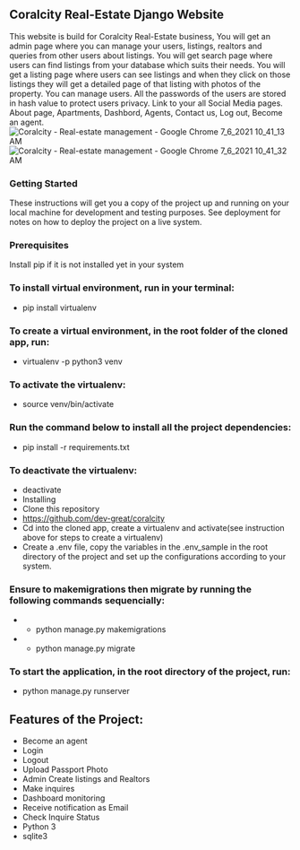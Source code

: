 ## Coralcity Real-Estate Django Website 
 This website is build for Coralcity Real-Estate business, You will get an admin page where you can manage your users, listings, realtors and queries from other users about listings. You will get search page where users can find listings from your database which suits their needs. You will get a listing page where users can see listings and when they click on those listings they will get a detailed page of that listing with photos of the property. You can manage users. All the passwords of the users are stored in hash value to protect users privacy. Link to your all Social Media pages. About page, Apartments, Dashbord, Agents, Contact us, Log out, Become an agent.
![Coralcity - Real-estate management - Google Chrome 7_6_2021 10_41_13 AM](https://user-images.githubusercontent.com/31458994/124581948-7a412280-de49-11eb-9ec4-bbd271fadf20.png)
![Coralcity - Real-estate management - Google Chrome 7_6_2021 10_41_32 AM](https://user-images.githubusercontent.com/31458994/124582025-8b8a2f00-de49-11eb-88fd-318f792b2815.png)
### Getting Started
These instructions will get you a copy of the project up and running on your local machine for development and testing purposes. See deployment for notes on how to deploy the project on a live system.

### Prerequisites
Install pip if it is not installed yet in your system

### To install virtual environment, run in your terminal:

* pip install virtualenv

### To create a virtual environment, in the root folder of the cloned app, run:
* virtualenv -p python3 venv

### To activate the virtualenv:
* source venv/bin/activate

### Run the command below to install all the project dependencies:
* pip install -r requirements.txt

### To deactivate the virtualenv:
* deactivate
* Installing
* Clone this repository
* https://github.com/dev-great/coralcity
* Cd into the cloned app, create a virtualenv and activate(see instruction above for steps to create a virtualenv)
* Create a .env file, copy the variables in the .env_sample in the root directory of the project and set up the configurations according to your system.

### Ensure to makemigrations then migrate by running the following commands sequencially:
* - python manage.py makemigrations
* - python manage.py migrate

### To start the application, in the root directory of the project, run:
* python manage.py runserver

## Features of the Project:
* Become an agent
* Login
* Logout
* Upload Passport Photo
* Admin Create listings and Realtors
* Make inquires
* Dashboard monitoring
* Receive notification as Email
* Check Inquire Status
* Python 3
* sqlite3
